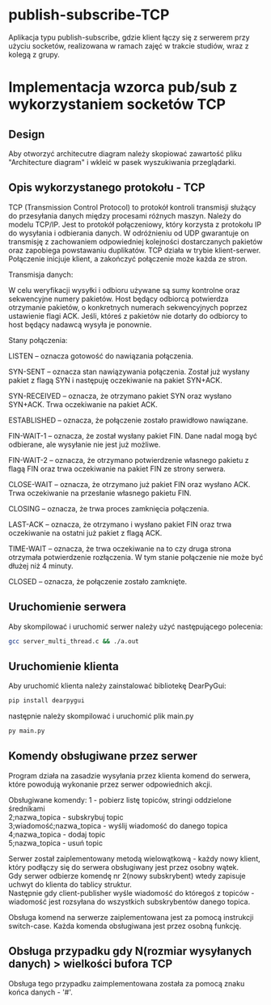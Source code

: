 # publish-subscribe-TCP
Aplikacja typu publish-subscribe, gdzie klient łączy się z serwerem przy użyciu socketów, realizowana w ramach zajęć w trakcie studiów, wraz z kolegą z grupy.


# Implementacja wzorca pub/sub z wykorzystaniem socketów TCP

## Design

Aby otworzyć architecutre diagram należy skopiować zawartość pliku "Architecture diagram" i wkleić w pasek wyszukiwania przeglądarki.

## Opis wykorzystanego protokołu - TCP

TCP (Transmission Control Protocol) to protokół kontroli transmisji służący do przesyłania danych między procesami różnych maszyn. Należy do modelu TCP/IP. Jest to protokół połączeniowy, który korzysta z protokołu IP do wysyłania i odbierania danych. W odróżnieniu od UDP gwarantuje on transmisję z zachowaniem odpowiedniej kolejności dostarczanych pakietów oraz zapobiega powstawaniu duplikatów. TCP działa w trybie klient-serwer. Połączenie inicjuje klient, a zakończyć połączenie może każda ze stron.

Transmisja danych:

W celu weryfikacji wysyłki i odbioru używane są sumy kontrolne oraz sekwencyjne numery pakietów. Host będący odbiorcą potwierdza otrzymanie pakietów, o konkretnych numerach sekwencyjnych poprzez ustawienie flagi ACK. Jeśli, któreś z pakietów nie dotarły do odbiorcy to host będący nadawcą wysyła je ponownie.

Stany połączenia:

LISTEN – oznacza gotowość do nawiązania połączenia.

SYN-SENT – oznacza stan nawiązywania połączenia. Został już wysłany pakiet z flagą SYN i następuję oczekiwanie na pakiet SYN+ACK.

SYN-RECEIVED – oznacza, że otrzymano pakiet SYN oraz wysłano SYN+ACK. Trwa oczekiwanie na pakiet ACK.

ESTABLISHED – oznacza, że połączenie zostało prawidłowo nawiązane.

FIN-WAIT-1 – oznacza, że został wysłany pakiet FIN. Dane nadal mogą być odbierane, ale wysyłanie nie jest już możliwe.

FIN-WAIT-2 – oznacza, że otrzymano potwierdzenie własnego pakietu z flagą FIN oraz trwa oczekiwanie na pakiet FIN ze strony serwera.

CLOSE-WAIT – oznacza, że otrzymano już pakiet FIN oraz wysłano ACK. Trwa oczekiwanie na przesłanie własnego pakietu FIN.

CLOSING – oznacza, że trwa proces zamknięcia połączenia.

LAST-ACK – oznacza, że otrzymano i wysłano pakiet FIN oraz trwa oczekiwanie na ostatni już pakiet z flagą ACK.

TIME-WAIT – oznacza, że trwa oczekiwanie na to czy druga strona otrzymała potwierdzenie rozłączenia. W tym stanie połączenie nie może być dłużej niż 4 minuty.

CLOSED – oznacza, że połączenie zostało zamknięte.

## Uruchomienie serwera

Aby skompilować i uruchomić serwer należy użyć następującego polecenia:

```bash
gcc server_multi_thread.c && ./a.out
```

## Uruchomienie klienta

Aby uruchomić klienta należy zainstalować bibliotekę DearPyGui:

```bash
pip install dearpygui
```

następnie należy skompilować i uruchomić plik main.py

```bash
py main.py
```

## Komendy obsługiwane przez serwer

Program działa na zasadzie wysyłania przez klienta komend do serwera, które powodują wykonanie przez serwer odpowiednich akcji.

Obsługiwane komendy:
1 - pobierz listę topiców, stringi oddzielone średnikami<br/>
2;nazwa_topica - subskrybuj topic<br/>
3;wiadomość;nazwa_topica - wyślij wiadomość do danego topica<br/>
4;nazwa_topica - dodaj topic<br/>
5;nazwa_topica - usuń topic<br/>

Serwer został zaiplementowany metodą wielowątkową - każdy nowy klient, który podłączy się do serwera obsługiwany jest przez osobny wątek.<br/>
Gdy serwer odbierze komendę nr 2(nowy subskrybent) wtedy zapisuje uchwyt do klienta do tablicy struktur.<br/>
Następnie gdy client-publisher wyśle wiadomość do któregoś z topiców - wiadomość jest rozsyłana do wszystkich subskrybentów danego topica.<br/>

Obsługa komend na serwerze zaiplementowana jest za pomocą instrukcji switch-case. Każda komenda obsługiwana jest przez osobną funkcję.

## Obsługa przypadku gdy N(rozmiar wysyłanych danych) > wielkości bufora TCP

Obsługa tego przypadku zaimplementowana została za pomocą znaku końca danych - '#'.
